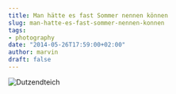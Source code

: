 ```yaml
---
title: Man hätte es fast Sommer nennen können
slug: man-hatte-es-fast-sommer-nennen-konnen
tags:
- photography
date: "2014-05-26T17:59:00+02:00"
author: marvin
draft: false
---
```

![Dutzendteich](/images/14271431284_f8968bc682_b.jpg)